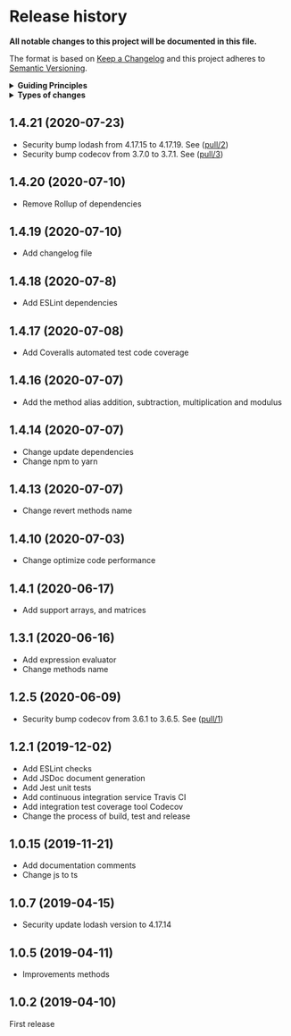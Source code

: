 # Release history

**All notable changes to this project will be documented in this file.**

The format is based on [Keep a Changelog](http://keepachangelog.com/en/1.0.0/)
and this project adheres to [Semantic Versioning](http://semver.org/spec/v2.0.0.html).

<details>
  <summary><strong>Guiding Principles</strong></summary>

- Changelogs are for humans, not machines.
- There should be an entry for every single version.
- The same types of changes should be grouped.
- Versions and sections should be linkable.
- The latest version comes first.
- The release date of each versions is displayed.
- Mention whether you follow Semantic Versioning.

</details>

<details>
  <summary><strong>Types of changes</strong></summary>

Changelog entries are classified using the following labels _(from [keep-a-changelog](http://keepachangelog.com/)_):

- `Added` for new features.
- `Changed` for changes in existing functionality.
- `Deprecated` for soon-to-be removed features.
- `Removed` for now removed features.
- `Fixed` for any bug fixes.
- `Security` in case of vulnerabilities.

</details>

## 1.4.21 (2020-07-23)

- Security bump lodash from 4.17.15 to 4.17.19. See ([pull/2](https://github.com/Ipxxiao/accurate/pull/2))
- Security bump codecov from 3.7.0 to 3.7.1. See ([pull/3](https://github.com/Ipxxiao/accurate/pull/3))

## 1.4.20 (2020-07-10)

- Remove Rollup of dependencies

## 1.4.19 (2020-07-10)

- Add changelog file

## 1.4.18 (2020-07-8)

- Add ESLint dependencies

## 1.4.17 (2020-07-08)

- Add Coveralls automated test code coverage

## 1.4.16 (2020-07-07)

- Add the method alias addition, subtraction, multiplication and modulus

## 1.4.14 (2020-07-07)

- Change update dependencies
- Change npm to yarn

## 1.4.13 (2020-07-07)

- Change revert methods name

## 1.4.10 (2020-07-03)

- Change optimize code performance

## 1.4.1 (2020-06-17)

- Add support arrays, and matrices

## 1.3.1 (2020-06-16)

- Add expression evaluator
- Change methods name

## 1.2.5 (2020-06-09)

- Security bump codecov from 3.6.1 to 3.6.5. See ([pull/1](https://github.com/Ipxxiao/accurate/pull/1))

## 1.2.1 (2019-12-02)

- Add ESLint checks
- Add JSDoc document generation
- Add Jest unit tests
- Add continuous integration service Travis CI
- Add integration test coverage tool Codecov
- Change the process of build, test and release

## 1.0.15 (2019-11-21)

- Add documentation comments
- Change js to ts

## 1.0.7 (2019-04-15)

- Security update lodash version to 4.17.14

## 1.0.5 (2019-04-11)

- Improvements methods

## 1.0.2 (2019-04-10)

First release


[keep-a-changelog]: https://github.com/olivierlacan/keep-a-changelog
